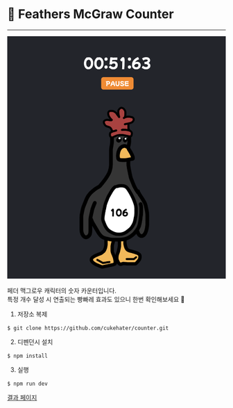 # 🐧 Feathers McGraw Counter

---

![데모이미지](./counter.png)

페더 맥그로우 캐릭터의 숫자 카운터입니다. <br />
특정 개수 달성 시 연출되는 빵빠레 효과도 있으니 한번 확인해보세요 🎉

1. 저장소 복제

```
$ git clone https://github.com/cukehater/counter.git
```

2. 디펜던시 설치

```
$ npm install
```

3. 실행

```
$ npm run dev
```

[결과 페이지](https://cukehater.github.io/counter/)
